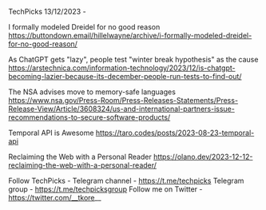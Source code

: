 TechPicks 13/12/2023 -

I formally modeled Dreidel for no good reason
https://buttondown.email/hillelwayne/archive/i-formally-modeled-dreidel-for-no-good-reason/

As ChatGPT gets "lazy", people test "winter break hypothesis" as the cause
https://arstechnica.com/information-technology/2023/12/is-chatgpt-becoming-lazier-because-its-december-people-run-tests-to-find-out/

The NSA advises move to memory-safe languages
https://www.nsa.gov/Press-Room/Press-Releases-Statements/Press-Release-View/Article/3608324/us-and-international-partners-issue-recommendations-to-secure-software-products/

Temporal API is Awesome
https://taro.codes/posts/2023-08-23-temporal-api

Reclaiming the Web with a Personal Reader
https://olano.dev/2023-12-12-reclaiming-the-web-with-a-personal-reader/

Follow TechPicks -
Telegram channel - https://t.me/techpicks
Telegram group - https://t.me/techpicksgroup
Follow me on Twitter - https://twitter.com/__tkore__